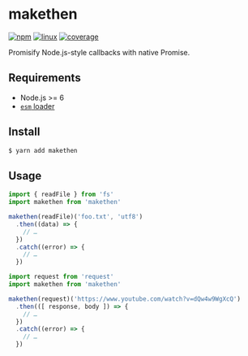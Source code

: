 # makethen

[![npm](https://img.shields.io/npm/v/makethen.svg?style=flat-square)](https://www.npmjs.com/package/makethen) [![linux](https://img.shields.io/travis/deepsweet/makethen/master.svg?label=linux&style=flat-square)](https://travis-ci.org/deepsweet/makethen) [![coverage](https://img.shields.io/codecov/c/github/deepsweet/makethen.svg?style=flat-square)](https://codecov.io/github/deepsweet/makethen)

Promisify Node.js-style callbacks with native Promise.

## Requirements

* Node.js >= 6
* [`esm` loader](https://github.com/standard-things/esm)

## Install

```sh
$ yarn add makethen
```

## Usage

```js
import { readFile } from 'fs'
import makethen from 'makethen'

makethen(readFile)('foo.txt', 'utf8')
  .then((data) => {
    // …
  })
  .catch((error) => {
    // …
  })
```

```js
import request from 'request'
import makethen from 'makethen'

makethen(request)('https://www.youtube.com/watch?v=dQw4w9WgXcQ')
  .then(([ response, body ]) => {
    // …
  })
  .catch((error) => {
    // …
  })
```
